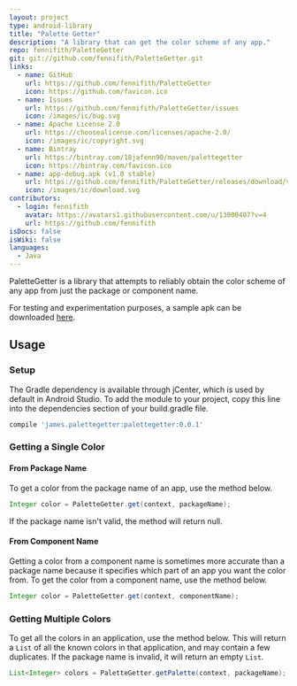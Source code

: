```yaml
---
layout: project
type: android-library
title: "Palette Getter"
description: "A library that can get the color scheme of any app."
repo: fennifith/PaletteGetter
git: git://github.com/fennifith/PaletteGetter.git
links:
  - name: GitHub
    url: https://github.com/fennifith/PaletteGetter
    icon: https://github.com/favicon.ico
  - name: Issues
    url: https://github.com/fennifith/PaletteGetter/issues
    icon: /images/ic/bug.svg
  - name: Apache License 2.0
    url: https://choosealicense.com/licenses/apache-2.0/
    icon: /images/ic/copyright.svg
  - name: Bintray
    url: https://bintray.com/18jafenn90/maven/palettegetter
    icon: https://bintray.com/favicon.ico
  - name: app-debug.apk (v1.0 stable)
    url: https://github.com/fennifith/PaletteGetter/releases/download/v1.0/app-debug.apk
    icon: /images/ic/download.svg
contributors:
  - login: fennifith
    avatar: https://avatars1.githubusercontent.com/u/13000407?v=4
    url: https://github.com/fennifith
isDocs: false
isWiki: false
languages:
  - Java
---
```


PaletteGetter is a library that attempts to reliably obtain the color scheme of any app from just the package or component name.

For testing and experimentation purposes, a sample apk can be downloaded [here](https://github.com/TheAndroidMaster/PaletteGetter/releases).

## Usage

### Setup

The Gradle dependency is available through jCenter, which is used by default in Android Studio. To add the module to your project, copy this line into the dependencies section of your build.gradle file.
``` gradle
compile 'james.palettegetter:palettegetter:0.0.1'
```

### Getting a Single Color

#### From Package Name

To get a color from the package name of an app, use the method below.
``` java
Integer color = PaletteGetter.get(context, packageName);
```

If the package name isn't valid, the method will return null.

#### From Component Name

Getting a color from a component name is sometimes more accurate than a package name because it specifies which part of an app you want the color from. To get the color from a component name, use the method below.
``` java
Integer color = PaletteGetter.get(context, componentName);
```

### Getting Multiple Colors

To get all the colors in an application, use the method below. This will return a `List` of all the known colors in that application, and may contain a few duplicates. If the package name is invalid, it will return an empty `List`.
``` java
List<Integer> colors = PaletteGetter.getPalette(context, packageName);
```
